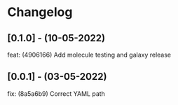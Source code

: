 # Changelog

## [0.1.0] - (10-05-2022)
feat: (4906166) Add molecule testing and galaxy release

## [0.0.1] - (03-05-2022)
fix: (8a5a6b9) Correct YAML path
